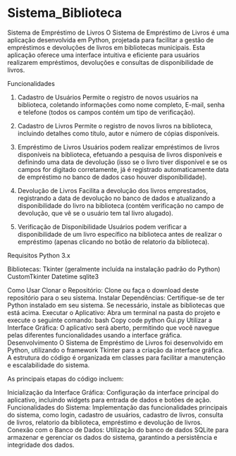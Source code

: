 # Sistema_Biblioteca
 

Sistema de Empréstimo de Livros
O Sistema de Empréstimo de Livros é uma aplicação desenvolvida em Python, projetada para facilitar a gestão de empréstimos e devoluções de livros em bibliotecas municipais. Esta aplicação oferece uma interface intuitiva e eficiente para usuários realizarem empréstimos, devoluções e consultas de disponibilidade de livros.

Funcionalidades
1. Cadastro de Usuários
Permite o registro de novos usuários na biblioteca, coletando informações como nome completo, E-mail, senha e telefone (todos os campos contém um tipo de verificação).

2. Cadastro de Livros
Permite o registro de novos livros na biblioteca, incluindo detalhes como título, autor e número de cópias disponíveis.

3. Empréstimo de Livros
Usuários podem realizar empréstimos de livros disponíveis na biblioteca, efetuando a pesquisa de livros disponíveis e definindo uma data de devolução (isso se o livro tiver disponível e se os campos for digitado corretamente, já é registrado automaticamente data de empréstimo no banco de dados caso houver disponibilidade).

4. Devolução de Livros
Facilita a devolução dos livros emprestados, registrando a data de devolução no banco de dados e atualizando a disponibilidade do livro na biblioteca (contém verificação no campo de devolução, que vê se o usuário tem tal livro alugado).

5. Verificação de Disponibilidade
Usuários podem verificar a disponibilidade de um livro específico na biblioteca antes de realizar o empréstimo (apenas clicando no botão de relatorio da biblioteca).

Requisitos
Python 3.x

Bibliotecas:
Tkinter (geralmente incluída na instalação padrão do Python)
CustomTkinter
Datetime
sqlite3

Como Usar
Clonar o Repositório: Clone ou faça o download deste repositório para o seu sistema.
Instalar Dependências: Certifique-se de ter Python instalado em seu sistema. Se necessário, instale as bibliotecas que está acima.
Executar o Aplicativo: Abra um terminal na pasta do projeto e execute o seguinte comando:
bash
Copy code
python Gui.py
Utilizar a Interface Gráfica: O aplicativo será aberto, permitindo que você navegue pelas diferentes funcionalidades usando a interface gráfica.
Desenvolvimento
O Sistema de Empréstimo de Livros foi desenvolvido em Python, utilizando o framework Tkinter para a criação da interface gráfica. A estrutura do código é organizada em classes para facilitar a manutenção e escalabilidade do sistema.

As principais etapas do código incluem:

Inicialização da Interface Gráfica: Configuração da interface principal do aplicativo, incluindo widgets para entrada de dados e botões de ação.
Funcionalidades do Sistema: Implementação das funcionalidades principais do sistema, como login, cadastro de usuários, cadastro de livros, consulta de livros, relatorio da biblioteca, empréstimo e devolução de livros.
Conexão com o Banco de Dados: Utilização do banco de dados SQLite para armazenar e gerenciar os dados do sistema, garantindo a persistência e integridade dos dados.
